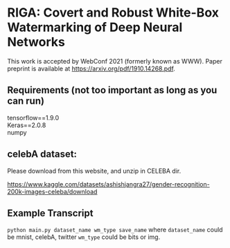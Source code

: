 # RIGA: Covert and Robust White-Box Watermarking of Deep Neural Networks

This work is accepted by WebConf 2021 (formerly known as WWW). Paper preprint is available at https://arxiv.org/pdf/1910.14268.pdf. 


## Requirements (not too important as long as you can run)
tensorflow==1.9.0  
Keras==2.0.8  
numpy

## celebA dataset:
Please download from this website, and unzip in CELEBA dir.

https://www.kaggle.com/datasets/ashishjangra27/gender-recognition-200k-images-celeba/download

## Example Transcript
`python main.py dataset_name wm_type save_name`
where `dataset_name` could be mnist, celebA, twitter
`wm_type` could be bits or img.
